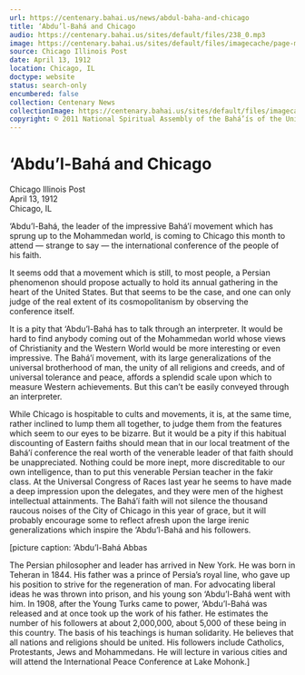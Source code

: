 ```yaml
---
url: https://centenary.bahai.us/news/abdul-baha-and-chicago
title: ‘Abdu’l-Bahá and Chicago
audio: https://centenary.bahai.us/sites/default/files/238_0.mp3
image: https://centenary.bahai.us/sites/default/files/imagecache/page-main-image/images/press_clippings/04-13-1912%20Chicago%20Illinois%20Post%20Abdul%20Baha%20and%20Chicago.png
source: Chicago Illinois Post
date: April 13, 1912
location: Chicago, IL
doctype: website
status: search-only
encumbered: false
collection: Centenary News
collectionImage: https://centenary.bahai.us/sites/default/files/imagecache/theme-image/main_image/abdulbaha-overview-small_0.jpg
copyright: © 2011 National Spiritual Assembly of the Bahá’ís of the United States
---
```



# ‘Abdu’l-Bahá and Chicago

Chicago Illinois Post  
April 13, 1912  
Chicago, IL  



‘Abdu’l-Bahá, the leader of the impressive Bahá’í movement which has sprung up to the Mohammedan world, is coming to Chicago this month to attend — strange to say — the international conference of the people of his faith.

It seems odd that a movement which is still, to most people, a Persian phenomenon should propose actually to hold its annual gathering in the heart of the United States. But that seems to be the case, and one can only judge of the real extent of its cosmopolitanism by observing the conference itself.

It is a pity that ‘Abdu’l-Bahá has to talk through an interpreter. It would be hard to find anybody coming out of the Mohammedan world whose views of Christianity and the Western World would be more interesting or even impressive. The Bahá’í movement, with its large generalizations of the universal brotherhood of man, the unity of all religions and creeds, and of universal tolerance and peace, affords a splendid scale upon which to measure Western achievements. But this can’t be easily conveyed through an interpreter.

While Chicago is hospitable to cults and movements, it is, at the same time, rather inclined to lump them all together, to judge them from the features which seem to our eyes to be bizarre. But it would be a pity if this habitual discounting of Eastern faiths should mean that in our local treatment of the Bahá’í conference the real worth of the venerable leader of that faith should be unappreciated. Nothing could be more inept, more discreditable to our own intelligence, than to put this venerable Persian teacher in the fakir class. At the Universal Congress of Races last year he seems to have made a deep impression upon the delegates, and they were men of the highest intellectual attainments. The Bahá’í faith will not silence the thousand raucous noises of the City of Chicago in this year of grace, but it will probably encourage some to reflect afresh upon the large irenic generalizations which inspire the ‘Abdu’l-Bahá and his followers.

\[picture caption: ‘Abdu’l-Bahá Abbas

The Persian philosopher and leader has arrived in New York. He was born in Teheran in 1844. His father was a prince of Persia’s royal line, who gave up his position to strive for the regeneration of man. For advocating liberal ideas he was thrown into prison, and his young son ‘Abdu’l-Bahá went with him. In 1908, after the Young Turks came to power, ‘Abdu’l-Bahá was released and at once took up the work of his father. He estimates the number of his followers at about 2,000,000, about 5,000 of these being in this country. The basis of his teachings is human solidarity. He believes that all nations and religions should be united. His followers include Catholics, Protestants, Jews and Mohammedans. He will lecture in various cities and will attend the International Peace Conference at Lake Mohonk.\]